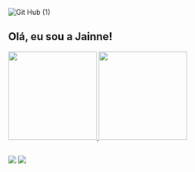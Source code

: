![Git Hub (1)](https://user-images.githubusercontent.com/36930816/128204188-66fdfab4-4d7c-424e-9a3a-3cd035fde4e0.png)

## Olá, eu sou a Jainne!


 <div>
  <a href="https://github.com/JainneSilva">
  <img height="180em" src="https://github-readme-stats.vercel.app/api?username=JainneSilva&show_icons=true&theme=dark&include_all_commits=true&count_private=true"/>
  <img height="180em" src="https://github-readme-stats.vercel.app/api/top-langs/?username=JainneSilva&layout=compact&langs_count=7&theme=dark"/>
</div>
  
  ##
 
  <a href = "mailto:jainnesilva150@gmail.com"><img src="https://img.shields.io/badge/-Gmail-%23333?style=for-the-badge&logo=gmail&logoColor=white" target="_blank"></a>
  <a href="https://www.linkedin.com/in/jainne-silva-developer" target="_blank"><img src="https://img.shields.io/badge/-LinkedIn-%230077B5?style=for-the-badge&logo=linkedin&logoColor=white" target="_blank"></a> 
 
</div>
